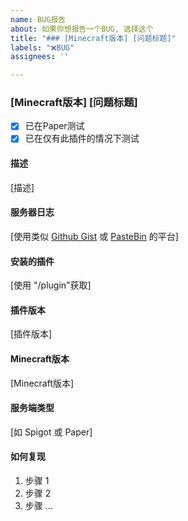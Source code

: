 ```yaml
---
name: BUG报告
about: 如果你想报告一个BUG, 选择这个
title: "### [Minecraft版本] [问题标题]"
labels: "❌BUG"
assignees: ''

---
```


### [Minecraft版本] [问题标题]

- [x] 已在Paper测试
- [x] 已在仅有此插件的情况下测试
#### 描述

[描述]

#### 服务器日志

[使用类似 [Github Gist](https://gist.github.com/) 或 [PasteBin](https://pastebin.com/) 的平台]

#### 安装的插件
[使用 "/plugin"获取]

#### 插件版本
[插件版本]

#### Minecraft版本
[Minecraft版本]

#### 服务端类型
[如 Spigot 或 Paper]

#### 如何复现
1. 步骤 1
1. 步骤 2
1. 步骤 ...

